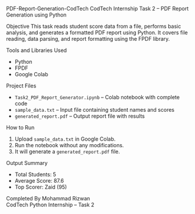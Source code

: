 PDF-Report-Generation-CodTech
CodTech Internship Task 2 – PDF Report Generation using Python

Objective
This task reads student score data from a file, performs basic analysis, and generates a formatted PDF report using Python. It covers file reading, data parsing, and report formatting using the FPDF library.

Tools and Libraries Used
- Python
- FPDF
- Google Colab

Project Files
- `Task2_PDF_Report_Generator.ipynb` – Colab notebook with complete code
- `sample_data.txt` – Input file containing student names and scores
- `generated_report.pdf` – Output report file with results

How to Run
1. Upload `sample_data.txt` in Google Colab.
2. Run the notebook without any modifications.
3. It will generate a `generated_report.pdf` file.

Output Summary
- Total Students: 5
- Average Score: 87.6
- Top Scorer: Zaid (95)

Completed By
Mohammad Rizwan  
CodTech Python Internship – Task 2
